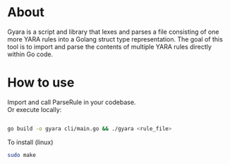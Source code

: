 # About
Gyara is a script and library that lexes and parses a file consisting of one more YARA rules into a Golang struct type representation. The goal of this tool is to import and parse the contents of multiple YARA rules directly within Go code.

# How to use
Import and call ParseRule in your codebase.\
Or execute locally:
```bash

go build -o gyara cli/main.go && ./gyara <rule_file>
```
To install (linux)
```bash
sudo make
```

